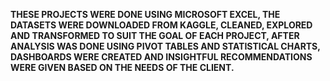 **THESE PROJECTS WERE DONE USING MICROSOFT EXCEL,
THE DATASETS WERE DOWNLOADED FROM KAGGLE, CLEANED, EXPLORED AND TRANSFORMED TO SUIT THE GOAL OF EACH PROJECT,
AFTER ANALYSIS WAS DONE USING PIVOT TABLES AND STATISTICAL CHARTS, DASHBOARDS WERE CREATED AND INSIGHTFUL RECOMMENDATIONS WERE GIVEN BASED ON THE NEEDS OF THE CLIENT.**
